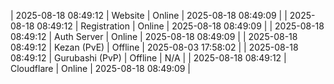 | 2025-08-18 08:49:12 | Website | Online | 2025-08-18 08:49:09 |
| 2025-08-18 08:49:12 | Registration | Online | 2025-08-18 08:49:09 |
| 2025-08-18 08:49:12 | Auth Server | Online | 2025-08-18 08:49:09 |
| 2025-08-18 08:49:12 | Kezan (PvE) | Offline | 2025-08-03 17:58:02 |
| 2025-08-18 08:49:12 | Gurubashi (PvP) | Offline | N/A |
| 2025-08-18 08:49:12 | Cloudflare | Online | 2025-08-18 08:49:09 |

